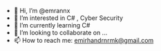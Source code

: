 - 👋 Hi, I’m @emrannx
- 👀 I’m interested in  C# , Cyber Security
- 🌱 I’m currently learning C#
- 💞️ I’m looking to collaborate on ...
- 📫 How to reach me: emirhandrnrmk@gmail.com

<!---
emrannx/emrannx is a ✨ special ✨ repository because its `README.md` (this file) appears on your GitHub profile.
You can click the Preview link to take a look at your changes.
--->
